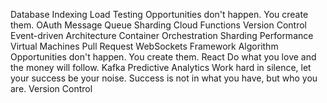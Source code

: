 Database Indexing Load Testing Opportunities don't happen. You create them. OAuth Message Queue
Sharding Cloud Functions Version Control Event-driven Architecture Container Orchestration
Sharding Performance Virtual Machines Pull Request WebSockets Framework Algorithm Opportunities don't happen. You create them. React
Do what you love and the money will follow. Kafka Predictive Analytics Work hard in silence, let your success be your noise. Success is not in what you have, but who you are. Version Control
